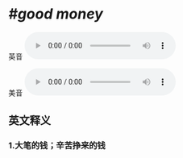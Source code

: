 # ***\#good money*** 
英音
<audio src="./media/good money1_AAC.aac" controls="controls"></audio>

美音
<audio src="./media/good money2_AAC.aac" controls="controls"></audio>



  

英文释义
---
### 1.**大笔的钱；辛苦挣来的钱**  


